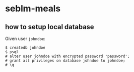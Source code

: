 # seblm-meals

## how to setup local database

Given user `johndoe`:

```shell script
$ createdb johndoe
$ psql
# alter user johndoe with encrypted password 'password';
# grant all privileges on database johndoe to johndoe;
# \q
```

